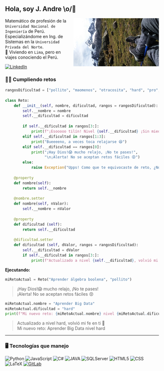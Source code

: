 ## Hola, soy J. Andre \o/👋
<img align="right" width="280" src="https://github.com/jsalvadorz/loading-images/raw/main/IMG_20210418_094653.jpg">

Matemático de profesión de la `Universidad Nacional de Ingeniería` de Perú. <br>
Especializándome en Ing. de Sistemas en la `Universidad Privada del Norte`. <br>
📌 Viviendo en `Lima`, pero en viajes conociendo el Perú.

[![LinkedIn](https://img.shields.io/badge/LinkedIn-0077B5?style=for-the-badge&logo=linkedin&logoColor=white&link=https://www.linkedin.com/in/juniorsalvadorz/)](https://www.linkedin.com/in/juniorsalvadorz/)

### 👨‍🎓 Cumpliendo retos
```python
rangosDificultad = ["pollito", "maomenos", "otracosita", "hard", "pro", "masterdaster"]

class Reto:
    def __init__(self, nombre, dificultad, rangos = rangosDificultad):
        self.__nombre = nombre
        self.__dificultad = dificultad
        
        if self.__dificultad in rangos[3:]:
            print(f"¡Esooooo tilín! Nivel {self.__dificultad} ¡Sin miedo al éxito! 🔥")
        elif self.__dificultad in rangos[1:3]:
            print("Bueeeeno, a veces toca relajarse 😆")
        elif self.__dificultad == rangos[0]:
            print("¡Hay Dios!😱 mucho relajo, ¡No te pases!", 
                  "\n¡Alerta! No se aceptan retos fáciles 😡")
        else:
            raise Exception("Upps! Como que te equivocaste de reto, ¿No?")
        
    @property
    def nombre(self):
        return self.__nombre
    
    @nombre.setter
    def nombre(self, nValor):
        self.__nombre = nValor
        
    @property
    def dificultad (self):
        return self.__dificultad

    @dificultad.setter
    def dificultad (self, dValor, rangos = rangosDificultad):
        self.__dificultad = dValor
        if self.__dificultad in rangos[3:]:
            print(f"Actualizado a nivel {self.__dificultad}, volvió mi fe en ti 💪")
```

**Ejecutando:**
```python
miRetoActual = Reto("Aprender álgebra boolena", "pollito")
```
<blockquote>
¡Hay Dios!😱 mucho relajo, ¡No te pases!<br> 
¡Alerta! No se aceptan retos fáciles 😡
</blockquote>

```python
miRetoActual.nombre = "Aprender Big Data"
miRetoActual.dificultad = "hard"
print(f"Mi nuevo reto: {miRetoActual.nombre} nivel {miRetoActual.dificultad}")
```
<blockquote>
Actualizado a nivel hard, volvió mi fe en ti 💪<br>
Mi nuevo reto: Aprender Big Data nivel hard
</blockquote>

---
### 🖥 Tecnologías que manejo
![Python](https://img.shields.io/badge/Python-FFD43B?style=for-the-badge&logo=python&logoColor=blue)
![JavaScript](https://img.shields.io/badge/JavaScript-323330?style=for-the-badge&logo=javascript&logoColor=F7DF1E)
![C#](https://img.shields.io/badge/C%23-239120?style=for-the-badge&logo=c-sharp&logoColor=white)
![JAVA](https://img.shields.io/badge/Java-ED8B00?style=for-the-badge&logo=openjdk&logoColor=white)
![SQLServer](https://img.shields.io/badge/Microsoft_SQL_Server-CC2927?style=for-the-badge&logo=microsoft-sql-server&logoColor=white)
![HTML5](https://img.shields.io/badge/HTML5-E34F26?style=for-the-badge&logo=html5&logoColor=white)
![CSS](https://img.shields.io/badge/CSS3-1572B6?style=for-the-badge&logo=css3&logoColor=white)
![LaTeX](https://img.shields.io/badge/LaTeX-47A141?style=for-the-badge&logo=LaTeX&logoColor=white)
[![GitLab](https://img.shields.io/badge/GitLab-330F63?style=for-the-badge&logo=gitlab&logoColor=white&link=https://gitlab.com/jsalvadorz)](https://gitlab.com/jsalvadorz)
